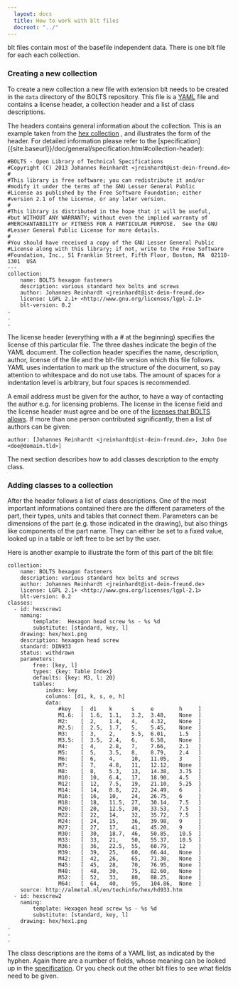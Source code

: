 ```yaml
---
  layout: docs
  title: How to work with blt files
  docroot: "../"
---
```


blt files contain most of the basefile independent data. There is one blt file
for each each collection.

### Creating a new collection

To create a new collection a new file with extension blt needs to be created in
the `data` directory of the BOLTS repository. This file is a
[YAML](http://yaml.org/) file and contains a license header, a collection
header and a list of class descriptions.

The headers contains general information about the collection. This is an
example taken from the 
[hex collection]({{site.baseurl}}/html/collections/hex.html)
, and illustrates the form of the header. For detailed information please refer to the
[specification]{{site.baseurl}}/doc/general/specification.html#collection-header):

    #BOLTS - Open Library of Technical Specifications
    #Copyright (C) 2013 Johannes Reinhardt <jreinhardt@ist-dein-freund.de>
    #
    #This library is free software; you can redistribute it and/or
    #modify it under the terms of the GNU Lesser General Public
    #License as published by the Free Software Foundation; either
    #version 2.1 of the License, or any later version.
    #
    #This library is distributed in the hope that it will be useful,
    #but WITHOUT ANY WARRANTY; without even the implied warranty of
    #MERCHANTABILITY or FITNESS FOR A PARTICULAR PURPOSE.  See the GNU
    #Lesser General Public License for more details.
    #
    #You should have received a copy of the GNU Lesser General Public
    #License along with this library; if not, write to the Free Software
    #Foundation, Inc., 51 Franklin Street, Fifth Floor, Boston, MA  02110-1301  USA
    ---
    collection:
        name: BOLTS hexagon fasteners
        description: various standard hex bolts and screws
        author: Johannes Reinhardt <jreinhardt@ist-dein-freund.de>
        license: LGPL 2.1+ <http://www.gnu.org/licenses/lgpl-2.1>
        blt-version: 0.2
    .
    .
    .

The license header (everything with a # at the beginning) specifies the license
of this particular file. The three dashes indicate the begin of the YAML
document. The collection header specifies the name, description, author,
license of the file and the blt-file version which this file follows.  YAML
uses indentation to mark up the structure of the document, so pay attention to
whitespace and do not use tabs. The amount of spaces for a indentation level is
arbitrary, but four spaces is recommended.

A email address must be given for the author, to have a way of contacting the
author e.g. for licensing problems.  The license in the license field and the
license header must agree and be one of the [licenses that BOLTS
allows](licensing.html). If more than one person contributed significantly,
then a list of authors can be given:

    author: [Johannes Reinhardt <jreinhardt@ist-dein-freund.de>, John Doe <doe@domain.tld>]

The next section describes how to add classes description to the empty class.

### Adding classes to a collection

After the header follows a list of class descriptions. One of the most
important informations contained there are the different parameters of the
part, their types, units and tables that connect them. Parameters can be
dimensions of the part (e.g. those indicated in the drawing), but also things
like components of the part name. They can either be set to a fixed value,
looked up in a table or left free to be set by the user.

Here is another example to illustrate the form of this part of the blt file:

    collection:
        name: BOLTS hexagon fasteners
        description: various standard hex bolts and screws
        author: Johannes Reinhardt <jreinhardt@ist-dein-freund.de>
        license: LGPL 2.1+ <http://www.gnu.org/licenses/lgpl-2.1>
        blt-version: 0.2
    classes:
      - id: hexscrew1
        naming:
            template:  Hexagon head screw %s - %s %d
            substitute: [standard, key, l]
        drawing: hex/hex1.png
        description: hexagon head screw
        standard: DIN933
        status: withdrawn
        parameters:
            free: [key, l]
            types: {key: Table Index}
            defaults: {key: M3, l: 20}
            tables:
                index: key
                columns: [d1, k, s, e, h]
                data:
                    #key   [  d1    k      s     e        h     ]
                    M1.6:  [  1.6,  1.1,   3.2,  3.48,    None  ]
                    M2:    [  2,    1.4,   4,    4.32,    None  ]
                    M2.5:  [  2.5,  1.7,   5,    5.45,    None  ]
                    M3:    [  3,    2,     5.5,  6.01,    1.5   ]
                    M3.5:  [  3.5,  2.4,   6,    6.58,    None  ]
                    M4:    [  4,    2.8,   7,    7.66,    2.1   ]
                    M5:    [  5,    3.5,   8,    8.79,    2.4   ]
                    M6:    [  6,    4,     10,   11.05,   3     ]
                    M7:    [  7,    4.8,   11,   12.12,   None  ]
                    M8:    [  8,    5.3,   13,   14.38,   3.75  ]
                    M10:   [  10,   6.4,   17,   18.90,   4.5   ]
                    M12:   [  12,   7.5,   19,   21.10,   5.25  ]
                    M14:   [  14,   8.8,   22,   24.49,   6     ]
                    M16:   [  16,   10,    24,   26.75,   6     ]
                    M18:   [  18,   11.5,  27,   30.14,   7.5   ]
                    M20:   [  20,   12.5,  30,   33.53,   7.5   ]
                    M22:   [  22,   14,    32,   35.72,   7.5   ]
                    M24:   [  24,   15,    36,   39.98,   9     ]
                    M27:   [  27,   17,    41,   45.20,   9     ]
                    M30:   [  30,   18.7,  46,   50.85,   10.5  ]
                    M33:   [  33,   21,    50,   55.37,   10.5  ]
                    M36:   [  36,   22.5,  55,   60.79,   12    ]
                    M39:   [  39,   25,    60,   66.44,   None  ]
                    M42:   [  42,   26,    65,   71.30,   None  ]
                    M45:   [  45,   28,    70,   76.95,   None  ]
                    M48:   [  48,   30,    75,   82.60,   None  ]
                    M52:   [  52,   33,    80,   88.25,   None  ]
                    M64:   [  64,   40,    95,   104.86,  None  ]
        source: http://almetal.nl/en/techinfo/hex/hd933.htm
      - id: hexscrew2
        naming:
            template: Hexagon head screw %s - %s %d
            substitute: [standard, key, l]
        drawing: hex/hex1.png
    .
    .
    .

The class descriptions are the items of a YAML list, as indicated by the
hyphen. Again there are a number of fields, whose meaning can be looked up in the
[specification](http://127.0.0.1:4000/doc/general/specification.html#class-element).
Or you check out the other blt files to see what fields need to be given.
